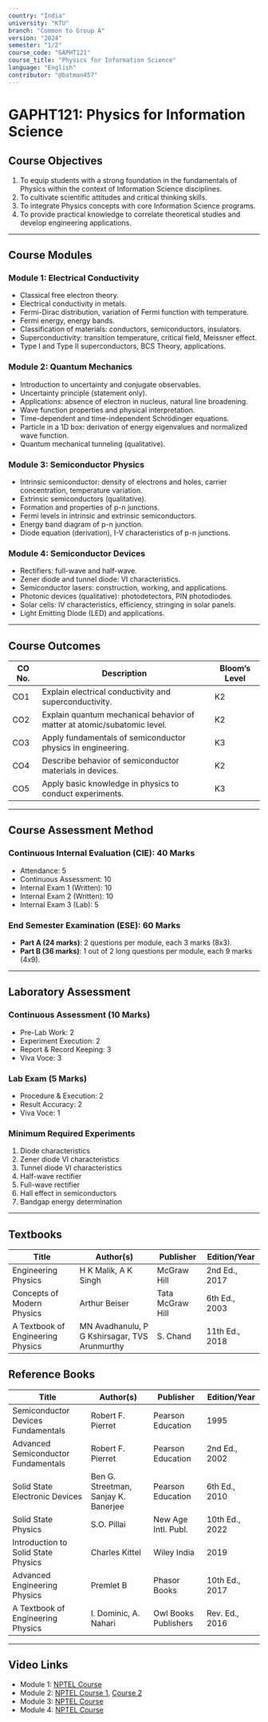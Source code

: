 ```yaml
---
country: "India"
university: "KTU"
branch: "Common to Group A"
version: "2024"
semester: "1/2"
course_code: "GAPHT121"
course_title: "Physics for Information Science"
language: "English"
contributor: "@batman457"
---
```


# GAPHT121: Physics for Information Science

## Course Objectives
1. To equip students with a strong foundation in the fundamentals of Physics within the context of Information Science disciplines.
2. To cultivate scientific attitudes and critical thinking skills.
3. To integrate Physics concepts with core Information Science programs.
4. To provide practical knowledge to correlate theoretical studies and develop engineering applications.

---

## Course Modules

### Module 1: Electrical Conductivity
- Classical free electron theory.
- Electrical conductivity in metals.
- Fermi-Dirac distribution, variation of Fermi function with temperature.
- Fermi energy, energy bands.
- Classification of materials: conductors, semiconductors, insulators.
- Superconductivity: transition temperature, critical field, Meissner effect.
- Type I and Type II superconductors, BCS Theory, applications.

### Module 2: Quantum Mechanics
- Introduction to uncertainty and conjugate observables.
- Uncertainty principle (statement only).
- Applications: absence of electron in nucleus, natural line broadening.
- Wave function properties and physical interpretation.
- Time-dependent and time-independent Schrödinger equations.
- Particle in a 1D box: derivation of energy eigenvalues and normalized wave function.
- Quantum mechanical tunneling (qualitative).

### Module 3: Semiconductor Physics
- Intrinsic semiconductor: density of electrons and holes, carrier concentration, temperature variation.
- Extrinsic semiconductors (qualitative).
- Formation and properties of p-n junctions.
- Fermi levels in intrinsic and extrinsic semiconductors.
- Energy band diagram of p-n junction.
- Diode equation (derivation), I-V characteristics of p-n junctions.

### Module 4: Semiconductor Devices
- Rectifiers: full-wave and half-wave.
- Zener diode and tunnel diode: VI characteristics.
- Semiconductor lasers: construction, working, and applications.
- Photonic devices (qualitative): photodetectors, PIN photodiodes.
- Solar cells: IV characteristics, efficiency, stringing in solar panels.
- Light Emitting Diode (LED) and applications.

---

## Course Outcomes
| CO No. | Description                                                                 | Bloom’s Level |
|--------|-----------------------------------------------------------------------------|----------------|
| CO1    | Explain electrical conductivity and superconductivity.                      | K2             |
| CO2    | Explain quantum mechanical behavior of matter at atomic/subatomic level.   | K2             |
| CO3    | Apply fundamentals of semiconductor physics in engineering.                 | K3             |
| CO4    | Describe behavior of semiconductor materials in devices.                    | K2             |
| CO5    | Apply basic knowledge in physics to conduct experiments.                    | K3             |

---

## Course Assessment Method

### Continuous Internal Evaluation (CIE): 40 Marks
- Attendance: 5
- Continuous Assessment: 10
- Internal Exam 1 (Written): 10
- Internal Exam 2 (Written): 10
- Internal Exam 3 (Lab): 5

### End Semester Examination (ESE): 60 Marks
- **Part A (24 marks)**: 2 questions per module, each 3 marks (8x3).
- **Part B (36 marks)**: 1 out of 2 long questions per module, each 9 marks (4x9).

---

## Laboratory Assessment

### Continuous Assessment (10 Marks)
- Pre-Lab Work: 2
- Experiment Execution: 2
- Report & Record Keeping: 3
- Viva Voce: 3

### Lab Exam (5 Marks)
- Procedure & Execution: 2
- Result Accuracy: 2
- Viva Voce: 1

### Minimum Required Experiments
1. Diode characteristics  
2. Zener diode VI characteristics  
3. Tunnel diode VI characteristics  
4. Half-wave rectifier  
5. Full-wave rectifier  
6. Hall effect in semiconductors  
7. Bandgap energy determination  

---

## Textbooks
| Title                                  | Author(s)                               | Publisher       | Edition/Year       |
|----------------------------------------|-----------------------------------------|------------------|---------------------|
| Engineering Physics                    | H K Malik, A K Singh                    | McGraw Hill      | 2nd Ed., 2017       |
| Concepts of Modern Physics             | Arthur Beiser                          | Tata McGraw Hill | 6th Ed., 2003       |
| A Textbook of Engineering Physics      | MN Avadhanulu, P G Kshirsagar, TVS Arunmurthy | S. Chand     | 11th Ed., 2018      |

## Reference Books
| Title                                   | Author(s)                               | Publisher           | Edition/Year    |
|----------------------------------------|-----------------------------------------|----------------------|-----------------|
| Semiconductor Devices Fundamentals     | Robert F. Pierret                        | Pearson Education     | 1995            |
| Advanced Semiconductor Fundamentals    | Robert F. Pierret                        | Pearson Education     | 2nd Ed., 2002   |
| Solid State Electronic Devices         | Ben G. Streetman, Sanjay K. Banerjee     | Pearson Education     | 6th Ed., 2010   |
| Solid State Physics                    | S.O. Pillai                              | New Age Intl. Publ.   | 10th Ed., 2022  |
| Introduction to Solid State Physics    | Charles Kittel                           | Wiley India           | 2019            |
| Advanced Engineering Physics           | Premlet B                                | Phasor Books          | 10th Ed., 2017  |
| A Textbook of Engineering Physics      | I. Dominic, A. Nahari                    | Owl Books Publishers  | Rev. Ed., 2016  |

---

## Video Links
- Module 1: [NPTEL Course](https://nptel.ac.in/courses/115103108)  
- Module 2: [NPTEL Course 1](https://nptel.ac.in/courses/115101107), [Course 2](https://nptel.ac.in/courses/115102023)  
- Module 3: [NPTEL Course](https://nptel.ac.in/courses/108106181)  
- Module 4: [NPTEL Course](https://nptel.ac.in/courses/108108112)
